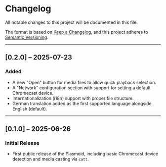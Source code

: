# Changelog

All notable changes to this project will be documented in this file.

The format is based on [Keep a Changelog](https://keepachangelog.com/en/1.0.0/),
and this project adheres to [Semantic Versioning](https://semver.org/spec/v2.0.0.html).

---

## [0.2.0] – 2025-07-23

### Added
- A new "Open" button for media files to allow quick playback selection.
- A "Network" configuration section with support for setting a default Chromecast device.
- Internationalization (i18n) support with proper file structure.
- German translation added as the first supported language alongside English (default).

---

## [0.1.0] – 2025-06-26

### Initial Release
- First public release of the Plasmoid, including basic Chromecast device detection and media casting via `catt`.
